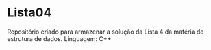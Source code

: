 # Lista04
Repositório criado para armazenar a solução da Lista 4 da matéria de estrutura de dados.
Linguagem: C++
